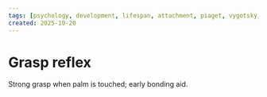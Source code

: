 ```yaml
---
tags: [psychology, development, lifespan, attachment, piaget, vygotsky, adolescence, adulthood, aging, morality]
created: 2025-10-20
---
```

# Grasp reflex

Strong grasp when palm is touched; early bonding aid.
